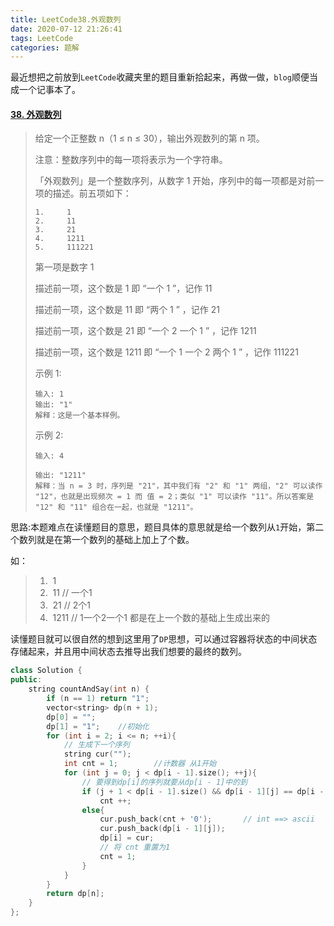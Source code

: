 ```yaml
---
title: LeetCode38.外观数列
date: 2020-07-12 21:26:41
tags: LeetCode
categories: 题解
---
```


最近想把之前放到`LeetCode`收藏夹里的题目重新拾起来，再做一做，`blog`顺便当成一个记事本了。

<!--more-->

#### [38. 外观数列](https://leetcode-cn.com/problems/count-and-say/)

> 给定一个正整数 n（1 ≤ n ≤ 30），输出外观数列的第 n 项。
>
> 注意：整数序列中的每一项将表示为一个字符串。
>
> 「外观数列」是一个整数序列，从数字 1 开始，序列中的每一项都是对前一项的描述。前五项如下：
>
> ```
> 1.     1
> 2.     11
> 3.     21
> 4.     1211
> 5.     111221
> ```
>
> 第一项是数字 1
>
> 描述前一项，这个数是 1 即 “一个 1 ”，记作 11
>
> 描述前一项，这个数是 11 即 “两个 1 ” ，记作 21
>
> 描述前一项，这个数是 21 即 “一个 2 一个 1 ” ，记作 1211
>
> 描述前一项，这个数是 1211 即 “一个 1 一个 2 两个 1 ” ，记作 111221
>
> 
>
> 示例 1:
>
> ```
> 输入: 1
> 输出: "1"
> 解释：这是一个基本样例。
> ```
>
>
> 示例 2:
>
> ```
> 输入: 4
> 
> 输出: "1211"
> 解释：当 n = 3 时，序列是 "21"，其中我们有 "2" 和 "1" 两组，"2" 可以读作 "12"，也就是出现频次 = 1 而 值 = 2；类似 "1" 可以读作 "11"。所以答案是 "12" 和 "11" 组合在一起，也就是 "1211"。
> ```
>
> 

思路:本题难点在读懂题目的意思，题目具体的意思就是给一个数列从`1`开始，第二个数列就是在第一个数列的基础上加上了个数。

如：

> 1. ​     1
> 2. ​     11                      // 一个1
> 3. ​     21                      // 2个1
> 4. ​     1211                 // 1一个2一个1  都是在上一个数的基础上生成出来的



读懂题目就可以很自然的想到这里用了`DP`思想，可以通过容器将状态的中间状态存储起来，并且用中间状态去推导出我们想要的最终的数列。

```C++
class Solution {
public:
    string countAndSay(int n) {
        if (n == 1) return "1";
        vector<string> dp(n + 1);
        dp[0] = "";
        dp[1] = "1";    //初始化
        for (int i = 2; i <= n; ++i){
            // 生成下一个序列
            string cur("");
            int cnt = 1;        //计数器 从1开始
            for (int j = 0; j < dp[i - 1].size(); ++j){
                // 要得到dp[i]的序列就要从dp[i - 1]中的到
                if (j + 1 < dp[i - 1].size() && dp[i - 1][j] == dp[i - 1][j + 1])
                    cnt ++;
                else{
                    cur.push_back(cnt + '0');  		// int ==> ascii    + '0'
                    cur.push_back(dp[i - 1][j]);
                    dp[i] = cur;
                    // 将 cnt 重置为1 
                    cnt = 1;
                }
            }
        }
        return dp[n];
    }
};
```

